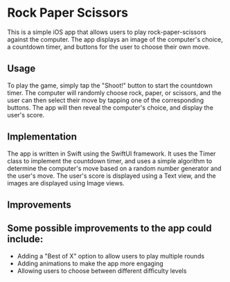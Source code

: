 # Rock Paper Scissors
This is a simple iOS app that allows users to play rock-paper-scissors against the computer. The app displays an image of the computer's choice, a countdown timer, and buttons for the user to choose their own move.

## Usage
To play the game, simply tap the "Shoot!" button to start the countdown timer. The computer will randomly choose rock, paper, or scissors, and the user can then select their move by tapping one of the corresponding buttons. The app will then reveal the computer's choice, and display the user's score.

## Implementation
The app is written in Swift using the SwiftUI framework. It uses the Timer class to implement the countdown timer, and uses a simple algorithm to determine the computer's move based on a random number generator and the user's move. The user's score is displayed using a Text view, and the images are displayed using Image views.

## Improvements
## Some possible improvements to the app could include:
* Adding a "Best of X" option to allow users to play multiple rounds
* Adding animations to make the app more engaging
* Allowing users to choose between different difficulty levels
